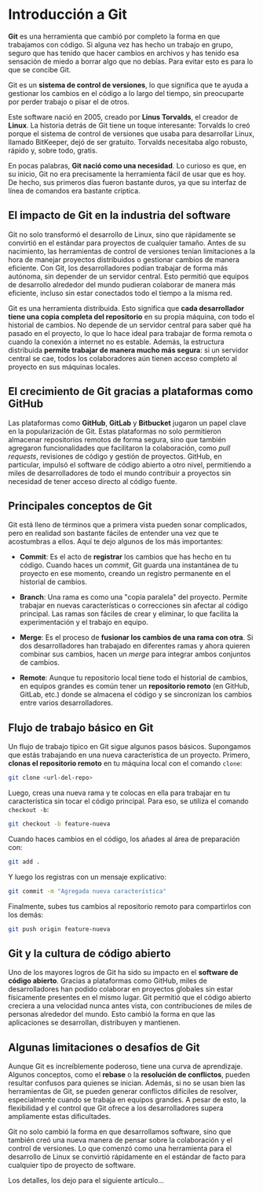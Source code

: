 # Introducción a Git

<!-- author: Néstor Jimeno -->
<!-- date: 2025-03-11 -->
<!-- tags: Git, Desarrollo de software -->
<!-- language: spanish -->

**Git** es una herramienta que cambió por completo la forma en que trabajamos con código. Si alguna vez has hecho un trabajo en grupo, seguro que has tenido que hacer cambios en archivos y has tenido esa sensación de miedo a borrar algo que no debías. Para evitar esto es para lo que se concibe Git. 

Git es un **sistema de control de versiones**, lo que significa que te ayuda a gestionar los cambios en el código a lo largo del tiempo, sin preocuparte por perder trabajo o pisar el de otros.

Este software nació en 2005, creado por **Linus Torvalds**, el creador de **Linux**. La historia detrás de Git tiene un toque interesante: Torvalds lo creó porque el sistema de control de versiones que usaba para desarrollar Linux, llamado BitKeeper, dejó de ser gratuito. Torvalds necesitaba algo robusto, rápido y, sobre todo, gratis. 

En pocas palabras, **Git nació como una necesidad**. Lo curioso es que, en su inicio, Git no era precisamente la herramienta fácil de usar que es hoy. De hecho, sus primeros días fueron bastante duros, ya que su interfaz de línea de comandos era bastante críptica.

## El impacto de Git en la industria del software

Git no solo transformó el desarrollo de Linux, sino que rápidamente se convirtió en el estándar para proyectos de cualquier tamaño. Antes de su nacimiento, las herramientas de control de versiones tenían limitaciones a la hora de manejar proyectos distribuidos o gestionar cambios de manera eficiente. Con Git, los desarrolladores podían trabajar de forma más autónoma, sin depender de un servidor central. Esto permitió que equipos de desarrollo alrededor del mundo pudieran colaborar de manera más eficiente, incluso sin estar conectados todo el tiempo a la misma red.

Git es una herramienta distribuida. Esto significa que **cada desarrollador tiene una copia completa del repositorio** en su propia máquina, con todo el historial de cambios. No depende de un servidor central para saber qué ha pasado en el proyecto, lo que lo hace ideal para trabajar de forma remota o cuando la conexión a internet no es estable. Además, la estructura distribuida **permite trabajar de manera mucho más segura**: si un servidor central se cae, todos los colaboradores aún tienen acceso completo al proyecto en sus máquinas locales.

## El crecimiento de Git gracias a plataformas como GitHub

Las plataformas como **GitHub**, **GitLab** y **Bitbucket** jugaron un papel clave en la popularización de Git. Estas plataformas no solo permitieron almacenar repositorios remotos de forma segura, sino que también agregaron funcionalidades que facilitaron la colaboración, como *pull requests*, revisiones de código y gestión de proyectos. GitHub, en particular, impulsó el software de código abierto a otro nivel, permitiendo a miles de desarrolladores de todo el mundo contribuir a proyectos sin necesidad de tener acceso directo al código fuente.

## Principales conceptos de Git

Git está lleno de términos que a primera vista pueden sonar complicados, pero en realidad son bastante fáciles de entender una vez que te acostumbras a ellos. Aquí te dejo algunos de los más importantes:

- **Commit**: Es el acto de **registrar** los cambios que has hecho en tu código. Cuando haces un *commit*, Git guarda una instantánea de tu proyecto en ese momento, creando un registro permanente en el historial de cambios.

- **Branch**: Una rama es como una "copia paralela" del proyecto. Permite trabajar en nuevas características o correcciones sin afectar al código principal. Las ramas son fáciles de crear y eliminar, lo que facilita la experimentación y el trabajo en equipo.

- **Merge**: Es el proceso de **fusionar los cambios de una rama con otra**. Si dos desarrolladores han trabajado en diferentes ramas y ahora quieren combinar sus cambios, hacen un *merge* para integrar ambos conjuntos de cambios.

- **Remote**: Aunque tu repositorio local tiene todo el historial de cambios, en equipos grandes es común tener un **repositorio remoto** (en GitHub, GitLab, etc.) donde se almacena el código y se sincronizan los cambios entre varios desarrolladores.

## Flujo de trabajo básico en Git

Un flujo de trabajo típico en Git sigue algunos pasos básicos. Supongamos que estás trabajando en una nueva característica de un proyecto. Primero, **clonas el repositorio remoto** en tu máquina local con el comando `clone`:

```bash
git clone <url-del-repo>
```

Luego, creas una nueva rama y te colocas en ella para trabajar en tu característica sin tocar el código principal. Para eso, se utiliza el comando `checkout -b`:

```bash
git checkout -b feature-nueva
```

Cuando haces cambios en el código, los añades al área de preparación con:

```bash
git add .
```

Y luego los registras con un mensaje explicativo:

```bash
git commit -m "Agregada nueva característica"
```

Finalmente, subes tus cambios al repositorio remoto para compartirlos con los demás:

```bash
git push origin feature-nueva
```

## Git y la cultura de código abierto

Uno de los mayores logros de Git ha sido su impacto en el **software de código abierto**. Gracias a plataformas como GitHub, miles de desarrolladores han podido colaborar en proyectos globales sin estar físicamente presentes en el mismo lugar. Git permitió que el código abierto creciera a una velocidad nunca antes vista, con contribuciones de miles de personas alrededor del mundo. Esto cambió la forma en que las aplicaciones se desarrollan, distribuyen y mantienen.

## Algunas limitaciones o desafíos de Git

Aunque Git es increíblemente poderoso, tiene una curva de aprendizaje. Algunos conceptos, como el **rebase** o la **resolución de conflictos**, pueden resultar confusos para quienes se inician. Además, si no se usan bien las herramientas de Git, se pueden generar conflictos difíciles de resolver, especialmente cuando se trabaja en equipos grandes. A pesar de esto, la flexibilidad y el control que Git ofrece a los desarrolladores supera ampliamente estas dificultades.

Git no solo cambió la forma en que desarrollamos software, sino que también creó una nueva manera de pensar sobre la colaboración y el control de versiones. Lo que comenzó como una herramienta para el desarrollo de Linux se convirtió rápidamente en el estándar de facto para cualquier tipo de proyecto de software.

Los detalles, los dejo para el siguiente artículo...







